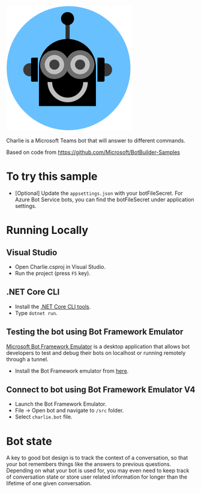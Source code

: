 ﻿![alt text](robot-head.png) 

Charlie is a Microsoft Teams bot that will answer to different commands.

Based on code from https://github.com/Microsoft/BotBuilder-Samples

# To try this sample

- [Optional] Update the `appsettings.json` with your botFileSecret.  For Azure Bot Service bots, you can find the botFileSecret under application settings.

# Running Locally

## Visual Studio
- Open Charlie.csproj in Visual Studio.
- Run the project (press `F5` key).

## .NET Core CLI
- Install the [.NET Core CLI tools](https://docs.microsoft.com/dotnet/core/tools/?tabs=netcore2x).
- Type `dotnet run`.

## Testing the bot using Bot Framework Emulator
[Microsoft Bot Framework Emulator](https://github.com/microsoft/botframework-emulator) is a desktop application that allows bot
developers to test and debug their bots on localhost or running remotely through a tunnel.
- Install the Bot Framework emulator from [here](https://aka.ms/botframeworkemulator).

## Connect to bot using Bot Framework Emulator **V4**
- Launch the Bot Framework Emulator.
- File -> Open bot and navigate to `/src` folder.
- Select `charlie.bot` file.
# Bot state
A key to good bot design is to track the context of a conversation, so that your bot remembers things like the answers to previous questions. Depending on what your bot is used for, you may even need to keep track of conversation state or store user related information for longer than the lifetime of one given conversation.

